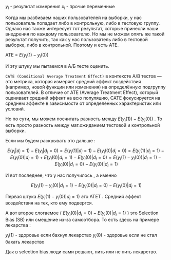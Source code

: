 $y_i$ - результат измерения
$x_i$ - прочие переменные 

Когда мы разбиваем наших пользователей на выборки, у нас пользователь попадает либо в контрольную, либо в тестовую группу. Однако нас также интересует тот результат, которые принесли наши внедрения по каждому пользователю. Но мы не можем опять же такой результат получить, так как  у нас пользователь либо в тестовой выборке, либо в контрольной.  Поэтому и есть ATE. 

ATE = $E(y_i(1) - y_i(0))$  

И эту штуку мы пытаемся в А/Б тесте оценить. 

`CATE (Conditional Average Treatment Effect)` в контексте A/B тестов — это метрика, которая измеряет средний эффект воздействия (например, новой функции или изменения) на определённую подгруппу пользователей. В отличие от ATE (Average Treatment Effect), который оценивает средний эффект на всю популяцию, CATE фокусируется на среднем эффекте в зависимости от определённых характеристик или условий.

Но по сути, мы можем посчитать разность между $E(y_i(1)) - E(y_i(0))$ .  То есть просто разность между мат.ожиданием тестовой и контрольной выборки. 

Если мы будем раскрывать это дальше : 

$$
E(y_i | d_i= 1) - E(y_i | d_i = 0) = E(y_i(1) | d_i= 1) - E(y_i(0) | d_i = 0)  =  E(y_i(1) | d_i= 1) - E(y_i(0) | d_i = 1)  +  E(y_i(0) | d_i= 1) - E(y_i(0) | d_i = 0) =  E(y_i(1)  - y_i(0))| d_i= 1) - E(y_i(0) | d_i = 0) - E(y_i(0) | d_i = 1)
$$

И вот последнее, что у нас получилось , а именно 

$$
E(y_i(1)  - y_i(0)| d_i= 1) - E(y_i(0) | d_i = 0) - E(y_i(0) | d_i = 1)
$$

Первая штука  $E(y_i(1)  - y_i(0)| d_i= 1)$  это ATET . Средний эффект воздействия на тех, кто ему подвергся. 

А вот второе слогаемое ( $E(y_i(0) | d_i = 0) - E(y_i(0) | d_i = 1)$ ) это Selection Bias (SB) или смещение из-за самоотбора. То есть здесь на примере лекарства : 

$y_i(1)$ - здоровье если бахнул лекарство 
$y_i(0)$ - здоровье если не стал бахать лекарство 

Дак в selection bias люди сами решают, пить или не пить лекарство. 


